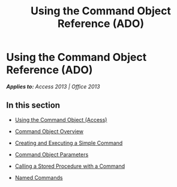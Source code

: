 ﻿---
title: Using the Command Object Reference (ADO)
TOCTitle: Using the Command Object
ms:assetid: 9813dedd-a770-44e6-b42d-b1bde360e820
ms:mtpsurl: https://msdn.microsoft.com/en-us/library/JJ249680(v=office.15)
ms:contentKeyID: 48546481
ms.date: 09/18/2015
mtps_version: v=office.15
---

# Using the Command Object Reference (ADO)


_**Applies to:** Access 2013 | Office 2013_

## In this section

  - [Using the Command Object (Access)](using-the-command-object-access.md)

  - [Command Object Overview](command-object-overview.md)

  - [Creating and Executing a Simple Command](creating-and-executing-a-simple-command.md)

  - [Command Object Parameters](command-object-parameters.md)

  - [Calling a Stored Procedure with a Command](calling-a-stored-procedure-with-a-command.md)

  - [Named Commands](named-commands.md)

